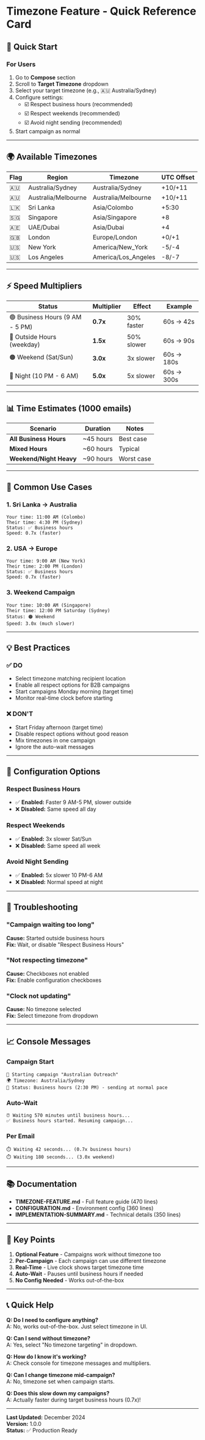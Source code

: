 # Timezone Feature - Quick Reference Card

## 🚀 Quick Start

### For Users
1. Go to **Compose** section
2. Scroll to **Target Timezone** dropdown
3. Select your target timezone (e.g., 🇦🇺 Australia/Sydney)
4. Configure settings:
   - ☑️ Respect business hours (recommended)
   - ☑️ Respect weekends (recommended)
   - ☑️ Avoid night sending (recommended)
5. Start campaign as normal

---

## 🌍 Available Timezones

| Flag | Region | Timezone | UTC Offset |
|------|--------|----------|------------|
| 🇦🇺 | Australia/Sydney | Australia/Sydney | +10/+11 |
| 🇦🇺 | Australia/Melbourne | Australia/Melbourne | +10/+11 |
| 🇱🇰 | Sri Lanka | Asia/Colombo | +5:30 |
| 🇸🇬 | Singapore | Asia/Singapore | +8 |
| 🇦🇪 | UAE/Dubai | Asia/Dubai | +4 |
| 🇬🇧 | London | Europe/London | +0/+1 |
| 🇺🇸 | New York | America/New_York | -5/-4 |
| 🇺🇸 | Los Angeles | America/Los_Angeles | -8/-7 |

---

## ⚡ Speed Multipliers

| Status | Multiplier | Effect | Example |
|--------|-----------|--------|---------|
| 🟢 Business Hours (9 AM - 5 PM) | **0.7x** | 30% faster | 60s → 42s |
| 🔵 Outside Hours (weekday) | **1.5x** | 50% slower | 60s → 90s |
| 🟠 Weekend (Sat/Sun) | **3.0x** | 3x slower | 60s → 180s |
| 🔴 Night (10 PM - 6 AM) | **5.0x** | 5x slower | 60s → 300s |

---

## 📊 Time Estimates (1000 emails)

| Scenario | Duration | Notes |
|----------|----------|-------|
| **All Business Hours** | ~45 hours | Best case |
| **Mixed Hours** | ~60 hours | Typical |
| **Weekend/Night Heavy** | ~90 hours | Worst case |

---

## 🎯 Common Use Cases

### 1. Sri Lanka → Australia
```
Your time: 11:00 AM (Colombo)
Their time: 4:30 PM (Sydney)
Status: ✅ Business hours
Speed: 0.7x (faster)
```

### 2. USA → Europe
```
Your time: 9:00 AM (New York)
Their time: 2:00 PM (London)
Status: ✅ Business hours
Speed: 0.7x (faster)
```

### 3. Weekend Campaign
```
Your time: 10:00 AM (Singapore)
Their time: 12:00 PM Saturday (Sydney)
Status: 🟠 Weekend
Speed: 3.0x (much slower)
```

---

## 💡 Best Practices

### ✅ DO
- Select timezone matching recipient location
- Enable all respect options for B2B campaigns
- Start campaigns Monday morning (target time)
- Monitor real-time clock before starting

### ❌ DON'T
- Start Friday afternoon (target time)
- Disable respect options without good reason
- Mix timezones in one campaign
- Ignore the auto-wait messages

---

## 🔧 Configuration Options

### Respect Business Hours
- ✅ **Enabled:** Faster 9 AM-5 PM, slower outside
- ❌ **Disabled:** Same speed all day

### Respect Weekends
- ✅ **Enabled:** 3x slower Sat/Sun
- ❌ **Disabled:** Same speed all week

### Avoid Night Sending
- ✅ **Enabled:** 5x slower 10 PM-6 AM
- ❌ **Disabled:** Normal speed at night

---

## 🐛 Troubleshooting

### "Campaign waiting too long"
**Cause:** Started outside business hours  
**Fix:** Wait, or disable "Respect Business Hours"

### "Not respecting timezone"
**Cause:** Checkboxes not enabled  
**Fix:** Enable configuration checkboxes

### "Clock not updating"
**Cause:** No timezone selected  
**Fix:** Select timezone from dropdown

---

## 📈 Console Messages

### Campaign Start
```
🚀 Starting campaign "Australian Outreach"
🌍 Timezone: Australia/Sydney
📍 Status: Business hours (2:30 PM) - sending at normal pace
```

### Auto-Wait
```
⏰ Waiting 570 minutes until business hours...
✅ Business hours started. Resuming campaign...
```

### Per Email
```
⏱️ Waiting 42 seconds... (0.7x business hours)
⏱️ Waiting 180 seconds... (3.0x weekend)
```

---

## 📚 Documentation

- **TIMEZONE-FEATURE.md** - Full feature guide (470 lines)
- **CONFIGURATION.md** - Environment config (360 lines)
- **IMPLEMENTATION-SUMMARY.md** - Technical details (350 lines)

---

## 🔑 Key Points

1. **Optional Feature** - Campaigns work without timezone too
2. **Per-Campaign** - Each campaign can use different timezone
3. **Real-Time** - Live clock shows target timezone time
4. **Auto-Wait** - Pauses until business hours if needed
5. **No Config Needed** - Works out-of-the-box

---

## 📞 Quick Help

**Q: Do I need to configure anything?**  
A: No, works out-of-the-box. Just select timezone in UI.

**Q: Can I send without timezone?**  
A: Yes, select "No timezone targeting" in dropdown.

**Q: How do I know it's working?**  
A: Check console for timezone messages and multipliers.

**Q: Can I change timezone mid-campaign?**  
A: No, timezone set when campaign starts.

**Q: Does this slow down my campaigns?**  
A: Actually faster during target business hours (0.7x)!

---

**Last Updated:** December 2024  
**Version:** 1.0.0  
**Status:** ✅ Production Ready
